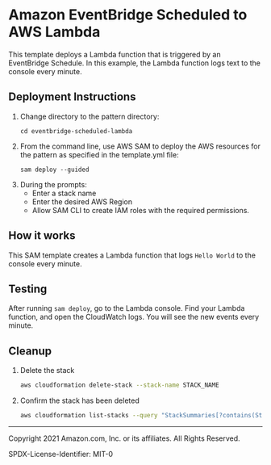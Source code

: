 # Amazon EventBridge Scheduled to AWS Lambda

This template deploys a Lambda function that is triggered by an EventBridge Schedule. In this example, the Lambda 
function logs text to the console every minute.
## Deployment Instructions
1. Change directory to the pattern directory:
    ```
    cd eventbridge-scheduled-lambda
    ```
1. From the command line, use AWS SAM to deploy the AWS resources for the pattern as specified in the template.yml file:
    ```
    sam deploy --guided
    ```
1. During the prompts:
    * Enter a stack name
    * Enter the desired AWS Region
    * Allow SAM CLI to create IAM roles with the required permissions.

## How it works

This SAM template creates a Lambda function that logs `Hello World` to the console every minute.

## Testing

After running `sam deploy`, go to the Lambda console. Find your Lambda function, and open the CloudWatch logs. 
You will see the new events every minute.

## Cleanup
 
1. Delete the stack
    ```bash
    aws cloudformation delete-stack --stack-name STACK_NAME
    ```
1. Confirm the stack has been deleted
    ```bash
    aws cloudformation list-stacks --query "StackSummaries[?contains(StackName,'STACK_NAME')].StackStatus"
    ```
----
Copyright 2021 Amazon.com, Inc. or its affiliates. All Rights Reserved.

SPDX-License-Identifier: MIT-0
